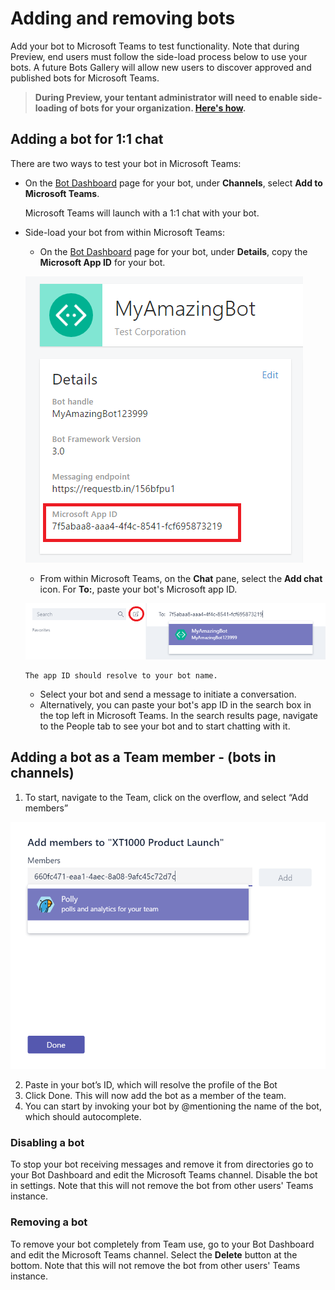 ﻿# Adding and removing bots 

Add your bot to Microsoft Teams to test functionality.  Note that during Preview, end users must follow the side-load process below to use your bots.  A future Bots Gallery will allow new users to discover approved and published bots for Microsoft Teams.

> **During Preview, your tentant administrator will need to enable side-loading of bots for your organization. [Here's how](setup.md).**

## Adding a bot for 1:1 chat

There are two ways to test your bot in Microsoft Teams:

*	On the [Bot Dashboard](https://dev.botframework.com/bots) page for your bot, under **Channels**, select **Add to Microsoft Teams**.

	Microsoft Teams will launch with a 1:1 chat with your bot.

*	Side-load your bot from within Microsoft Teams:
	* On the [Bot Dashboard](https://dev.botframework.com/bots) page for your bot, under **Details**, copy the **Microsoft App ID** for your bot.
	
	!["Getting the AppID for the bot"](images/Bots_AppID_BotFramework.png)
	
	* From within Microsoft Teams, on the **Chat** pane, select the **Add chat** icon. For **To:**, paste your bot's Microsoft app ID.
	
	!["Getting the AppID for the bot"](images/Bots_Sideloading.png)
		
		The app ID should resolve to your bot name.
	* Select your bot and send a message to initiate a conversation.
	* Alternatively, you can paste your bot's app ID in the search box in the top left in Microsoft Teams. In the search results page, navigate to the People tab to see your bot and to start chatting with it. 

## Adding a bot as a Team member - (bots in channels)

1.	To start, navigate to the Team, click on the overflow, and select “Add members”

 !["Adding Bot To Team"](images/bot_add_to_team.png)

2.	Paste in your bot’s ID, which will resolve the profile of the Bot
3.	Click Done. This will now add the bot as a member of the team.
4.	You can start by invoking your bot by @mentioning the name of the bot, which should autocomplete.


### Disabling a bot

To stop your bot receiving messages and remove it from directories go to your Bot Dashboard and edit the Microsoft Teams channel. Disable the bot in settings.  Note that this will not remove the bot from other users' Teams instance.  

### Removing a bot

To remove your bot completely from Team use, go to your Bot Dashboard and edit the Microsoft Teams channel. Select the **Delete** button at the bottom.  Note that this will not remove the bot from other users' Teams instance.  



 
